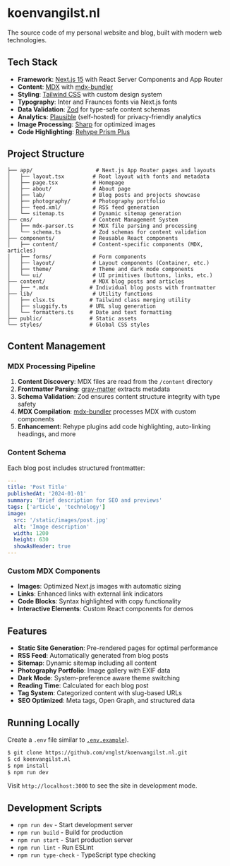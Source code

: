 # koenvangilst.nl

The source code of my personal website and blog, built with modern web technologies.

## Tech Stack

- **Framework**: [Next.js 15](https://nextjs.org/) with React Server Components and App Router
- **Content**: [MDX](https://github.com/mdx-js/mdx) with [mdx-bundler](https://github.com/kentcdodds/mdx-bundler)
- **Styling**: [Tailwind CSS](https://tailwindcss.com/) with custom design system
- **Typography**: Inter and Fraunces fonts via Next.js fonts
- **Data Validation**: [Zod](https://zod.dev/) for type-safe content schemas
- **Analytics**: [Plausible](https://plausible.io/) (self-hosted) for privacy-friendly analytics
- **Image Processing**: [Sharp](https://sharp.pixelplumbing.com/) for optimized images
- **Code Highlighting**: [Rehype Prism Plus](https://github.com/timlrx/rehype-prism-plus)

## Project Structure

```
├── app/                    # Next.js App Router pages and layouts
│   ├── layout.tsx         # Root layout with fonts and metadata
│   ├── page.tsx           # Homepage
│   ├── about/             # About page
│   ├── lab/               # Blog posts and projects showcase
│   ├── photography/       # Photography portfolio
│   ├── feed.xml/          # RSS feed generation
│   └── sitemap.ts         # Dynamic sitemap generation
├── cms/                   # Content Management System
│   ├── mdx-parser.ts      # MDX file parsing and processing
│   └── schema.ts          # Zod schemas for content validation
├── components/            # Reusable React components
│   ├── content/           # Content-specific components (MDX, articles)
│   ├── forms/             # Form components
│   ├── layout/            # Layout components (Container, etc.)
│   ├── theme/             # Theme and dark mode components
│   └── ui/                # UI primitives (buttons, links, etc.)
├── content/               # MDX blog posts and articles
│   ├── *.mdx             # Individual blog posts with frontmatter
├── lib/                   # Utility functions
│   ├── clsx.ts           # Tailwind class merging utility
│   ├── sluggify.ts       # URL slug generation
│   └── formatters.ts     # Date and text formatting
├── public/               # Static assets
└── styles/               # Global CSS styles
```

## Content Management

### MDX Processing Pipeline

1. **Content Discovery**: MDX files are read from the `/content` directory
2. **Frontmatter Parsing**: [gray-matter](https://github.com/jonschlinkert/gray-matter) extracts metadata
3. **Schema Validation**: Zod ensures content structure integrity with type safety
4. **MDX Compilation**: [mdx-bundler](https://github.com/kentcdodds/mdx-bundler) processes MDX with custom components
5. **Enhancement**: Rehype plugins add code highlighting, auto-linking headings, and more

### Content Schema

Each blog post includes structured frontmatter:

```yaml
---
title: 'Post Title'
publishedAt: '2024-01-01'
summary: 'Brief description for SEO and previews'
tags: ['article', 'technology']
image:
  src: '/static/images/post.jpg'
  alt: 'Image description'
  width: 1200
  height: 630
  showAsHeader: true
---
```

### Custom MDX Components

- **Images**: Optimized Next.js images with automatic sizing
- **Links**: Enhanced links with external link indicators
- **Code Blocks**: Syntax highlighted with copy functionality
- **Interactive Elements**: Custom React components for demos

## Features

- **Static Site Generation**: Pre-rendered pages for optimal performance
- **RSS Feed**: Automatically generated from blog posts
- **Sitemap**: Dynamic sitemap including all content
- **Photography Portfolio**: Image gallery with EXIF data
- **Dark Mode**: System-preference aware theme switching
- **Reading Time**: Calculated for each blog post
- **Tag System**: Categorized content with slug-based URLs
- **SEO Optimized**: Meta tags, Open Graph, and structured data

## Running Locally

Create a `.env` file similar to [`.env.example`]()).

```bash
$ git clone https://github.com/vnglst/koenvangilst.nl.git
$ cd koenvangilst.nl
$ npm install
$ npm run dev
```

Visit `http://localhost:3000` to see the site in development mode.

## Development Scripts

- `npm run dev` - Start development server
- `npm run build` - Build for production
- `npm run start` - Start production server
- `npm run lint` - Run ESLint
- `npm run type-check` - TypeScript type checking
